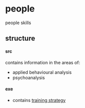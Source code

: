 # people

people skills

## structure

#### src
contains information in the areas of: 
  - applied behavioural analysis
  - psychoanalysis

#### exe
  - contains [training strategy][ts]
  
[ba]: https://en.wikipedia.org/wiki/Applied_behavior_analysis "ABA on wikipedia"
[ts]: ./exe/STRATEGY.md
